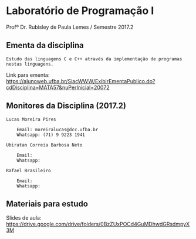 # Laboratório de Programação I
Profº Dr. Rubisley de Paula Lemes / Semestre 2017.2

## Ementa da disciplina 

	Estudo das linguagens C e C++ através da implementação de programas nestas linguagens.

Link para ementa: https://alunoweb.ufba.br/SiacWWW/ExibirEmentaPublico.do?cdDisciplina=MATA57&nuPerInicial=20072

## Monitores da Disciplina (2017.2)

	Lucas Moreira Pires
	
		Email: moreiralucas@dcc.ufba.br
		Whatsapp: (71) 9 9223 1941
		
	Ubiratan Correia Barbosa Neto
	 
		Email:
		Whatsapp:
		
	Rafael Brasileiro
	
		Email:
		Whatsapp:
	
## Materiais para estudo

Slides de aula: https://drive.google.com/drive/folders/0BzZUxPOCd4GuMDhwdGRsdmpyX3M

